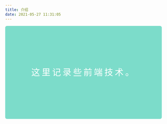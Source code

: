 ```yaml
---
title: 介绍
date: 2021-05-27 11:31:05
---
```


<div class="life-preserver">这里记录些前端技术。</div>
<style lang="stylus" scoped> 
    .life-preserver {
        line-height: 300px;
        text-align: center;
        background-color: #7cdcca;
        color: white;
        border-radius: 0.2em;
        font-size: 2em;
        letter-spacing: 0.2em;
    }
</style>

